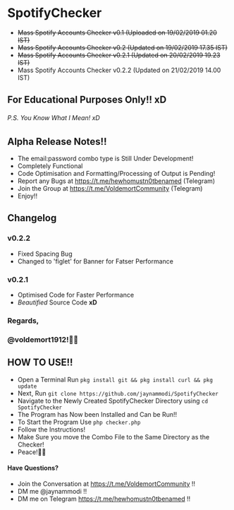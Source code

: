 # SpotifyChecker
- ~~Mass Spotify Accounts Checker v0.1 (Uploaded on 19/02/2019 01.20 IST)~~
- ~~Mass Spotify Accounts Checker v0.2 (Updated on 19/02/2019 17.35 IST)~~
- ~~Mass Spotify Accounts Checker v0.2.1 (Updated on 20/02/2019 19.23 IST)~~
- Mass Spotify Accounts Checker v0.2.2 (Updated on 21/02/2019 14.00 IST)
## For Educational Purposes Only!! xD
###### P.S. You Know What I Mean! xD
## Alpha Release Notes!!
* The email:password combo type is Still Under Development!
* Completely Functional
* Code Optimisation and Formatting/Processing of Output is Pending!
* Report any Bugs at https://t.me/hewhomustn0tbenamed (Telegram)
* Join the Group at https://t.me/VoldemortCommunity (Telegram)
* Enjoy!!
## Changelog
### v0.2.2
* Fixed Spacing Bug
* Changed to 'figlet' for Banner for Fatser Performance


### v0.2.1
* Optimised Code for Faster Performance
* _Beautified_ Source Code __xD__


### Regards,
### @voldemort1912!🖖🏻

## HOW TO USE!!
* Open a Terminal Run `pkg install git && pkg install curl && pkg update`
* Next, Run `git clone https://github.com/jaynammodi/SpotifyChecker`
* Navigate to the Newly Created SpotifyChecker Directory using `cd SpotifyChecker`
* The Program has Now been Installed and Can be Run!!
* To Start the Program Use `php checker.php`
* Follow the Instructions!
* Make Sure you move the Combo File to the Same Directory as the Checker!
* Peace!🖖🏻
#### Have Questions?
* Join the Conversation at https://t.me/VoldemortCommunity !!
* DM me @jaynammodi !!
* DM me on Telegram https://t.me/hewhomustn0tbenamed !!
